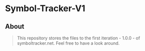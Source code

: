 # Symbol-Tracker-V1

## About
> This repository stores the files to the first iteration - 1.0.0 - of symboltracker.net. Feel free to have a look around.
